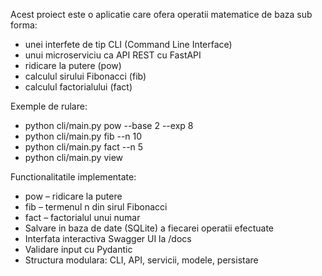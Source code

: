 Acest proiect este o aplicatie care ofera operatii matematice de baza sub forma:
- unei interfete de tip CLI (Command Line Interface)
- unui microserviciu ca API REST cu FastAPI
- ridicare la putere (pow)
- calculul sirului Fibonacci (fib)
- calculul factorialului (fact)

Exemple de rulare: 
- python cli/main.py pow --base 2 --exp 8
- python cli/main.py fib --n 10
- python cli/main.py fact --n 5
- python cli/main.py view  

Functionalitatile implementate:
- pow – ridicare la putere
- fib – termenul n din sirul Fibonacci
- fact – factorialul unui numar
- Salvare in baza de date (SQLite) a fiecarei operatii efectuate
- Interfata interactiva Swagger UI la /docs
- Validare input cu Pydantic
- Structura modulara: CLI, API, servicii, modele, persistare

